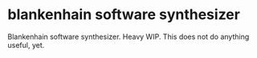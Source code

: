 blankenhain software synthesizer
===========

Blankenhain software synthesizer. Heavy WIP. This does not do anything useful, yet.
